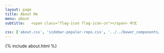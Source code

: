 ```yaml
---
layout: page
title: About Me
menu: about
subtitle:   <span class="flag-icon flag-icon-cn"></span> 中文
                            
css: ['about.css', 'sidebar-popular-repo.css', '../../bower_components/flag-icon-css/css/flag-icon.min.css']
---
```


{% include about.html %}